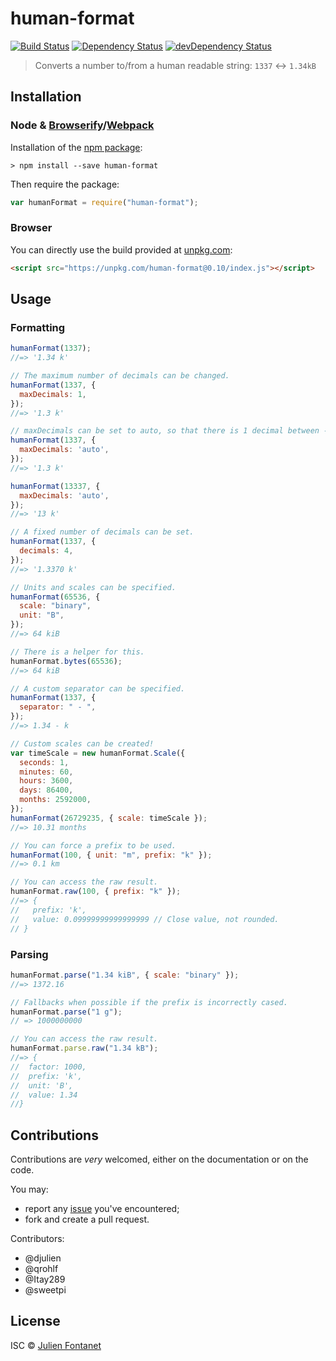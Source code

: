 # human-format

[![Build Status](https://img.shields.io/travis/JsCommunity/human-format/master.svg)](http://travis-ci.org/JsCommunity/human-format)
[![Dependency Status](https://david-dm.org/JsCommunity/human-format/status.svg?theme=shields.io)](https://david-dm.org/JsCommunity/human-format)
[![devDependency Status](https://david-dm.org/JsCommunity/human-format/dev-status.svg?theme=shields.io)](https://david-dm.org/JsCommunity/human-format#info=devDependencies)

> Converts a number to/from a human readable string: `1337` ↔ `1.34kB`

## Installation

### Node & [Browserify](http://browserify.org/)/[Webpack](https://webpack.js.org/)

Installation of the [npm package](https://npmjs.org/package/human-format):

```
> npm install --save human-format
```

Then require the package:

```javascript
var humanFormat = require("human-format");
```

### Browser

You can directly use the build provided at [unpkg.com](https://unpkg.com/human-format/):

```html
<script src="https://unpkg.com/human-format@0.10/index.js"></script>
```

## Usage

### Formatting

```javascript
humanFormat(1337);
//=> '1.34 k'

// The maximum number of decimals can be changed.
humanFormat(1337, {
  maxDecimals: 1,
});
//=> '1.3 k'

// maxDecimals can be set to auto, so that there is 1 decimal between -10 and 10 excluded and none out of this interval.
humanFormat(1337, {
  maxDecimals: 'auto',
});
//=> '1.3 k'

humanFormat(13337, {
  maxDecimals: 'auto',
});
//=> '13 k'

// A fixed number of decimals can be set.
humanFormat(1337, {
  decimals: 4,
});
//=> '1.3370 k'

// Units and scales can be specified.
humanFormat(65536, {
  scale: "binary",
  unit: "B",
});
//=> 64 kiB

// There is a helper for this.
humanFormat.bytes(65536);
//=> 64 kiB

// A custom separator can be specified.
humanFormat(1337, {
  separator: " - ",
});
//=> 1.34 - k

// Custom scales can be created!
var timeScale = new humanFormat.Scale({
  seconds: 1,
  minutes: 60,
  hours: 3600,
  days: 86400,
  months: 2592000,
});
humanFormat(26729235, { scale: timeScale });
//=> 10.31 months

// You can force a prefix to be used.
humanFormat(100, { unit: "m", prefix: "k" });
//=> 0.1 km

// You can access the raw result.
humanFormat.raw(100, { prefix: "k" });
//=> {
//   prefix: 'k',
//   value: 0.09999999999999999 // Close value, not rounded.
// }
```

### Parsing

```javascript
humanFormat.parse("1.34 kiB", { scale: "binary" });
//=> 1372.16

// Fallbacks when possible if the prefix is incorrectly cased.
humanFormat.parse("1 g");
// => 1000000000

// You can access the raw result.
humanFormat.parse.raw("1.34 kB");
//=> {
//  factor: 1000,
//  prefix: 'k',
//  unit: 'B',
//  value: 1.34
//}
```

## Contributions

Contributions are _very_ welcomed, either on the documentation or on
the code.

You may:

- report any [issue](https://github.com/JsCommunity/human-format/issues)
  you've encountered;
- fork and create a pull request.

Contributors:

- @djulien
- @qrohlf
- @Itay289
- @sweetpi

## License

ISC © [Julien Fontanet](http://julien.isonoe.net)
